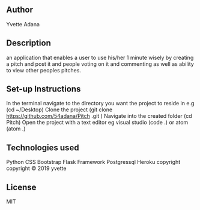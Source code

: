 ## Author
Yvette Adana

## Description
an application that enables a user to use his/her 1 minute wisely by creating a pitch and post it and people voting on it and commenting as well as ability to view other peoples pitches.

## Set-up Instructions
In the terminal navigate to the directory you want the project to reside in e.g (cd ~/Desktop)
Clone the project (git clone https://github.com/54adana/Pitch .git )
Navigate into the created folder (cd Pitch)
Open the project with a text editor eg visual studio (code .) or atom (atom .)


## Technologies used
Python
CSS
Bootstrap
Flask Framework
Postgressql
Heroku
copyright
copyright © 2019 yvette

## License
MIT
